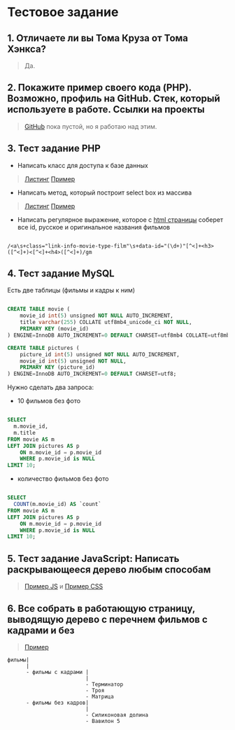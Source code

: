 # Тестовое задание

## 1. Отличаете ли вы Тома Круза от Тома Хэнкса?

> Да.

## 2. Покажите пример своего кода (PHP). Возможно, профиль на GitHub. Стек, который используете в работе. Ссылки на проекты

> [GitHub](https://github.com/danilin-em) пока пустой, но я работаю над этим.

## 3. Тест задание PHP

- Написать класс для доступа к базе данных

> [Листинг](./src/DataBase/DataBase.php) [Пример](./examples/DataBase.php)

- Написать метод, который построит select box из массива

> [Листинг](./src/SelectBox/SelectBox.php) [Пример](./examples/SelectBox.php)

- Написать регулярное выражение, которое с [html страницы](https://ru.kinorium.com/) соберет все id, русское и оригинальное названия фильмов

```regexp

/<a\s+class="link-info-movie-type-film"\s+data-id="(\d+)"[^<]+<h3>([^<]+)<[^<]+<h4>([^<]+)/gm

```

## 4. Тест задание MySQL

Есть две таблицы (фильмы и кадры к ним)

```sql

CREATE TABLE movie (
    movie_id int(5) unsigned NOT NULL AUTO_INCREMENT,
    title varchar(255) COLLATE utf8mb4_unicode_ci NOT NULL,
    PRIMARY KEY (movie_id)
) ENGINE=InnoDB AUTO_INCREMENT=0 DEFAULT CHARSET=utf8mb4 COLLATE=utf8mb4_unicode_ci ROW_FORMAT=COMPRESSED KEY_BLOCK_SIZE=8;

CREATE TABLE pictures (
    picture_id int(5) unsigned NOT NULL AUTO_INCREMENT,
    movie_id int(5) unsigned NOT NULL,
    PRIMARY KEY (picture_id)
) ENGINE=InnoDB AUTO_INCREMENT=0 DEFAULT CHARSET=utf8;

```

Нужно сделать два запроса:

- 10 фильмов без фото

```sql

SELECT 
  m.movie_id,
  m.title
FROM movie AS m 
LEFT JOIN pictures AS p
    ON m.movie_id = p.movie_id
    WHERE p.movie_id is NULL
LIMIT 10;

```

- количество фильмов без фото

```sql

SELECT 
  COUNT(m.movie_id) AS `count`
FROM movie AS m 
LEFT JOIN pictures AS p
    ON m.movie_id = p.movie_id
    WHERE p.movie_id is NULL
LIMIT 10;

```

## 5. Тест задание JavaScript: Написать раскрывающееся дерево любым способам

> [Пример JS](./public/example-tree.html) и [Пример CSS](./public/example-tree-css.html)

## 6. Все собрать в работающую страницу, выводящую дерево с перечнем фильмов с кадрами и без

> [Пример](./public/index.html) 

```text
фильмы|
      |
      - фильмы с кадрами |
                         |
                         - Терминатор
                         - Троя
                         - Матрица
      - фильмы без кадров|
                         |
                         - Силиконовая долина
                         - Вавилон 5
```
